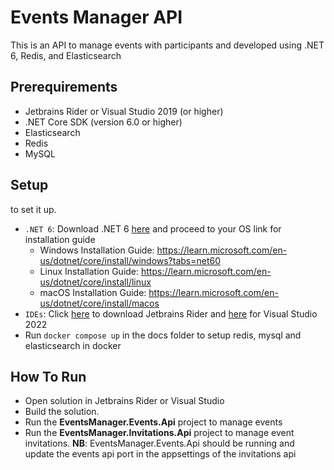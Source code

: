 # Events Manager API

This is an API to manage events with participants and developed using .NET 6, Redis, and Elasticsearch

## Prerequirements
* Jetbrains Rider or Visual Studio 2019 (or higher)
* .NET Core SDK (version 6.0 or higher)
* Elasticsearch
* Redis
* MySQL

## Setup
to set it up.
* `.NET 6`: Download .NET 6 [here](https://dotnet.microsoft.com/en-us/download/dotnet/6.0) and proceed to your OS link for installation guide
  * Windows Installation Guide: https://learn.microsoft.com/en-us/dotnet/core/install/windows?tabs=net60
  * Linux Installation Guide: https://learn.microsoft.com/en-us/dotnet/core/install/linux
  * macOS Installation Guide: https://learn.microsoft.com/en-us/dotnet/core/install/macos
* `IDEs`: Click [here](https://www.jetbrains.com/rider/download/) to download Jetbrains Rider and 
[here](https://visualstudio.microsoft.com/downloads/) for Visual Studio 2022
* Run `docker compose up` in the docs folder to setup redis, mysql and elasticsearch in docker


## How To Run
* Open solution in Jetbrains Rider or Visual Studio
* Build the solution.
* Run the <b>EventsManager.Events.Api</b> project to manage events
* Run the <b>EventsManager.Invitations.Api</b> project to manage event invitations. <b>NB</b>: EventsManager.Events.Api should be running and update
the events api port in the appsettings of the invitations api